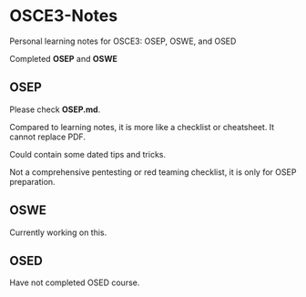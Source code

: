 # OSCE3-Notes
Personal learning notes for OSCE3: OSEP, OSWE, and OSED

Completed **OSEP** and **OSWE**

## OSEP
Please check **OSEP.md**.   

Compared to learning notes, it is more like a checklist or cheatsheet. It cannot replace PDF.

Could contain some dated tips and tricks.

Not a comprehensive pentesting or red teaming checklist, it is only for OSEP preparation.

## OSWE
Currently working on this.


## OSED
Have not completed OSED course.
